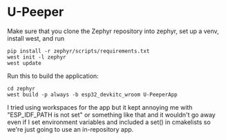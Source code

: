 
# U-Peeper

Make sure that you clone the Zephyr repository into zephyr, set up a venv, install west, and run

```
pip install -r zephyr/scripts/requirements.txt
west init -l zephyr
west update
```

Run this to build the application:
```
cd zephyr
west build -p always -b esp32_devkitc_wroom U-PeeperApp
```

I tried using workspaces for the app but it kept annoying me with "ESP_IDF_PATH is not set" or something like that and it wouldn't go away even if I set environment variables and included a set() in cmakelists so we're just going to use an in-repository app.

